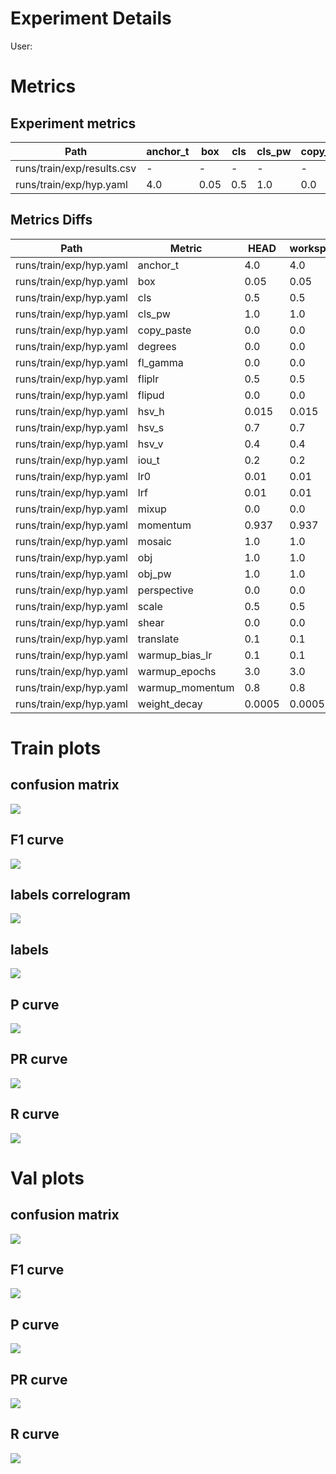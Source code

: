 # Experiment Details
User: 

# Metrics
## Experiment metrics
| Path                       | anchor_t   | box   | cls   | cls_pw   | copy_paste   | degrees   | fl_gamma   | fliplr   | flipud   | hsv_h   | hsv_s   | hsv_v   | iou_t   | lr0   | lrf   | mixup   | momentum   | mosaic   | obj   | obj_pw   | perspective   | scale   | shear   | translate   | warmup_bias_lr   | warmup_epochs   | warmup_momentum   | weight_decay   |
|----------------------------|------------|-------|-------|----------|--------------|-----------|------------|----------|----------|---------|---------|---------|---------|-------|-------|---------|------------|----------|-------|----------|---------------|---------|---------|-------------|------------------|-----------------|-------------------|----------------|
| runs/train/exp/results.csv | -          | -     | -     | -        | -            | -         | -          | -        | -        | -       | -       | -       | -       | -     | -     | -       | -          | -        | -     | -        | -             | -       | -       | -           | -                | -               | -                 | -              |
| runs/train/exp/hyp.yaml    | 4.0        | 0.05  | 0.5   | 1.0      | 0.0          | 0.0       | 0.0        | 0.5      | 0.0      | 0.015   | 0.7     | 0.4     | 0.2     | 0.01  | 0.01  | 0.0     | 0.937      | 1.0      | 1.0   | 1.0      | 0.0           | 0.5     | 0.0     | 0.1         | 0.1              | 3.0             | 0.8               | 0.0005         |

## Metrics Diffs
| Path                    | Metric          | HEAD   | workspace   | Change   |
|-------------------------|-----------------|--------|-------------|----------|
| runs/train/exp/hyp.yaml | anchor_t        | 4.0    | 4.0         | 0.0      |
| runs/train/exp/hyp.yaml | box             | 0.05   | 0.05        | 0.0      |
| runs/train/exp/hyp.yaml | cls             | 0.5    | 0.5         | 0.0      |
| runs/train/exp/hyp.yaml | cls_pw          | 1.0    | 1.0         | 0.0      |
| runs/train/exp/hyp.yaml | copy_paste      | 0.0    | 0.0         | 0.0      |
| runs/train/exp/hyp.yaml | degrees         | 0.0    | 0.0         | 0.0      |
| runs/train/exp/hyp.yaml | fl_gamma        | 0.0    | 0.0         | 0.0      |
| runs/train/exp/hyp.yaml | fliplr          | 0.5    | 0.5         | 0.0      |
| runs/train/exp/hyp.yaml | flipud          | 0.0    | 0.0         | 0.0      |
| runs/train/exp/hyp.yaml | hsv_h           | 0.015  | 0.015       | 0.0      |
| runs/train/exp/hyp.yaml | hsv_s           | 0.7    | 0.7         | 0.0      |
| runs/train/exp/hyp.yaml | hsv_v           | 0.4    | 0.4         | 0.0      |
| runs/train/exp/hyp.yaml | iou_t           | 0.2    | 0.2         | 0.0      |
| runs/train/exp/hyp.yaml | lr0             | 0.01   | 0.01        | 0.0      |
| runs/train/exp/hyp.yaml | lrf             | 0.01   | 0.01        | 0.0      |
| runs/train/exp/hyp.yaml | mixup           | 0.0    | 0.0         | 0.0      |
| runs/train/exp/hyp.yaml | momentum        | 0.937  | 0.937       | 0.0      |
| runs/train/exp/hyp.yaml | mosaic          | 1.0    | 1.0         | 0.0      |
| runs/train/exp/hyp.yaml | obj             | 1.0    | 1.0         | 0.0      |
| runs/train/exp/hyp.yaml | obj_pw          | 1.0    | 1.0         | 0.0      |
| runs/train/exp/hyp.yaml | perspective     | 0.0    | 0.0         | 0.0      |
| runs/train/exp/hyp.yaml | scale           | 0.5    | 0.5         | 0.0      |
| runs/train/exp/hyp.yaml | shear           | 0.0    | 0.0         | 0.0      |
| runs/train/exp/hyp.yaml | translate       | 0.1    | 0.1         | 0.0      |
| runs/train/exp/hyp.yaml | warmup_bias_lr  | 0.1    | 0.1         | 0.0      |
| runs/train/exp/hyp.yaml | warmup_epochs   | 3.0    | 3.0         | 0.0      |
| runs/train/exp/hyp.yaml | warmup_momentum | 0.8    | 0.8         | 0.0      |
| runs/train/exp/hyp.yaml | weight_decay    | 0.0005 | 0.0005      | 0.0      |

# Train plots
## confusion matrix
![](runs/train/exp/confusion_matrix.png)
## F1 curve
![](runs/train/exp/F1_curve.png)
## labels correlogram
![](runs/train/exp/labels_correlogram.jpg)
## labels
![](runs/train/exp/labels.png)
## P curve
![](runs/train/exp/P_curve.png)
## PR curve
![](runs/train/exp/PR_curve.png)
## R curve
![](runs/train/exp/R_curve.png)
# Val plots
## confusion matrix
![](runs/train/val/confusion_matrix.png)
## F1 curve
![](runs/val/exp/F1_curve.png)
## P curve
![](runs/val/exp/P_curve.png)
## PR curve
![](runs/val/exp/PR_curve.png)
## R curve
![](runs/val/exp/R_curve.png)
